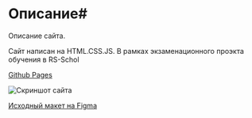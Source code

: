 # Описание#

Описание сайта.

Сайт написан на HTML.CSS.JS. В рамках экзаменационного проэкта обучения в RS-Schol

[Github Pages](https://github.com/SergeiGolovkin/rsschool-cv)

![Скриншот сайта](./screenshot.png )


[Исходный макет на Figma](https://www.figma.com/)